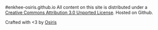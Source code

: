 
#enkhee-osiris.github.io
All content on this site is distributed under a [Creative Commons Attribution 3.0 Unported License](https://creativecommons.org/licenses/by/3.0/deed.en_US).
Hosted on Github.

Crafted with <3 by [Osiris](https://github.com/enkhee-Osiris)
